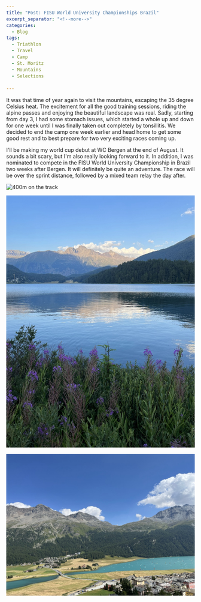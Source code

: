 ```yaml
---
title: "Post: FISU World University Championships Brazil"
excerpt_separator: "<!--more-->"
categories:
  - Blog
tags:
  - Triathlon
  - Travel
  - Camp
  - St. Moritz
  - Mountains
  - Selections

---
```

It was that time of year again to visit the mountains, escaping the 35 degree Celsius heat. The excitement for all the good training sessions, riding the alpine passes and enjoying the beautiful landscape was real. Sadly, starting from day 3, I had some stomach issues, which started a whole up and down for one week until I was finally taken out completely by tonsillitis. We decided to end the camp one week earlier and head home to get some good rest and to best prepare for two very exciting races coming up. 

I'll be making my world cup debut at WC Bergen at the end of August. It sounds a bit scary, but I'm also really looking forward to it. In addition, I was nominated to compete in the FISU World University Championship in Brazil two weeks after Bergen. It will definitely be quite an adventure. The race will be over the sprint distance, followed by a mixed team relay the day after.

![400m on the track](/assets/images/blog/2022-07-31-StMoritz/Laufen.JPG)
 
![My image Name](/assets/images/blog/2022-07-31-StMoritz/See.jpeg)
 
![My image Name](/assets/images/blog/2022-07-31-StMoritz/Silvaplana.jpeg)

